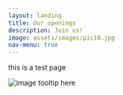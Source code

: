```yaml
---
layout: landing
title: Our openings
description: Join us!
image: assets/images/pic10.jpg
nav-menu: true
---
```


this is a test page

![image tooltip here](/assets/images/pic07.jpg)
